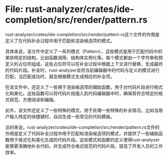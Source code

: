 # File: rust-analyzer/crates/ide-completion/src/render/pattern.rs

rust-analyzer/crates/ide-completion/src/render/pattern.rs这个文件的作用是定义了在代码补全过程中用于匹配和渲染候选项的模式。

具体来说，该文件中定义了一系列模式（Pattern），这些模式是用于匹配代码中的某些特定的结构，比如函数调用、结构体实例化等。每个模式都由一个字符串和预定义的占位符组成。这些占位符可以在补全过程中根据上下文进行替换，生成最终的代码片段。补全时，rust-analyzer会将当前编辑器中的代码与定义的模式进行匹配，当匹配成功时，就会根据模式生成相应的补全项。

在该文件中，还定义了一些用于渲染候选项的辅助函数，用于对代码片段进行格式化和美化。这些函数可以将代码片段插入到代码编辑器中时，确保其符合特定的格式规范，方便阅读和编辑。

此外，该文件还定义了一些特殊的模式，用于处理一些特殊的补全情况，比如当用户输入特定的快捷键时，自动生成一些常见的代码模板。

总的来说，rust-analyzer/crates/ide-completion/src/render/pattern.rs文件的作用是定义了代码补全过程中用于匹配和渲染候选项的模式，并提供了一些辅助函数用于格式化和美化生成的代码片段。这些模式和函数的定义使得rust-analyzer能够更准确地补全代码，并生成符合格式规范的代码片段，提高了开发人员的工作效率。

